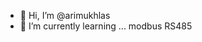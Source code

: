 - 👋 Hi, I’m @arimukhlas
- 🌱 I’m currently learning ... modbus RS485

<!---
arimukhlas/arimukhlas is a ✨ special ✨ repository because its `README.md` (this file) appears on your GitHub profile.
You can click the Preview link to take a look at your changes.
--->
